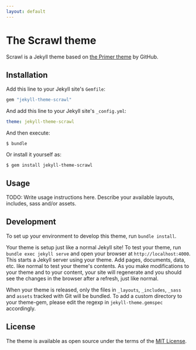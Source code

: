 ```yaml
---
layout: default
---
```


# The Scrawl theme

Scrawl is a Jekyll theme based on [the Primer theme](https://github.com/pages-themes/primer) by GitHub.

## Installation

Add this line to your Jekyll site's `Gemfile`:

```ruby
gem "jekyll-theme-scrawl"
```

And add this line to your Jekyll site's `_config.yml`:

```yaml
theme: jekyll-theme-scrawl
```

And then execute:

    $ bundle

Or install it yourself as:

    $ gem install jekyll-theme-scrawl

## Usage

TODO: Write usage instructions here. Describe your available layouts, includes, sass and/or assets.

## Development

To set up your environment to develop this theme, run `bundle install`.

Your theme is setup just like a normal Jekyll site! To test your theme, run `bundle exec jekyll serve` and open your browser at `http://localhost:4000`. This starts a Jekyll server using your theme. Add pages, documents, data, etc. like normal to test your theme's contents. As you make modifications to your theme and to your content, your site will regenerate and you should see the changes in the browser after a refresh, just like normal.

When your theme is released, only the files in `_layouts`, `_includes`, `_sass` and `assets` tracked with Git will be bundled.
To add a custom directory to your theme-gem, please edit the regexp in `jekyll-theme.gemspec` accordingly.

## License

The theme is available as open source under the terms of the [MIT License](https://opensource.org/licenses/MIT).
